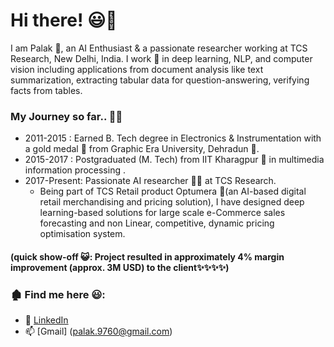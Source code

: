 # Hi there! 😃👋

I am Palak 🙂, an AI Enthusiast & a passionate researcher working at TCS Research, New Delhi, India.
I work 🔭 in deep learning, NLP, and computer vision including applications from document analysis like text summarization, extracting tabular data for question-answering, verifying facts from tables.

### My Journey so far.. 🙂👯

- 2011-2015 : Earned B. Tech degree in Electronics & Instrumentation with a gold medal 🥇 from Graphic Era University, Dehradun 🌇.
- 2015-2017 : Postgraduated (M. Tech) from IIT Kharagpur 🏫 in multimedia information processing .
- 2017-Present: Passionate AI researcher 👩‍🔬 at TCS Research. 
  - Being part of TCS Retail product Optumera 🌱(an AI-based digital retail merchandising and pricing solution), I have designed deep learning-based solutions for large scale e-Commerce sales forecasting and non Linear, competitive, dynamic pricing optimisation system. 
#### (quick show-off 😺: Project resulted in approximately 4% margin improvement (approx. 3M USD) to the client✨✨✨✨)


### 🏚️ Find me here 😃: 
  - 🏢 [LinkedIn](https://www.linkedin.com/in/palak-jain-08153b79/)
  - 📫 [Gmail] (palak.9760@gmail.com)


